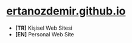 # [ertanozdemir.github.io](ozdemirertan.com)
- **[TR]** Kişisel Web Sitesi
- **[EN]** Personal Web Site
